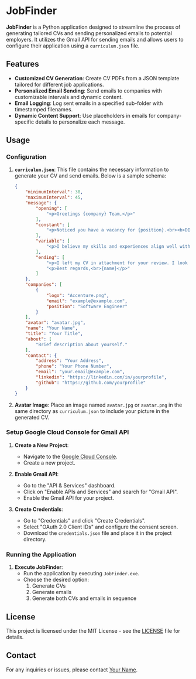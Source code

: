 # JobFinder

**JobFinder** is a Python application designed to streamline the process of generating tailored CVs and sending personalized emails to potential employers. It utilizes the Gmail API for sending emails and allows users to configure their application using a `curriculum.json` file.

## Features

- **Customized CV Generation**: Create CV PDFs from a JSON template tailored for different job applications.
- **Personalized Email Sending**: Send emails to companies with customizable intervals and dynamic content.
- **Email Logging**: Log sent emails in a specified sub-folder with timestamped filenames.
- **Dynamic Content Support**: Use placeholders in emails for company-specific details to personalize each message.

## Usage

### Configuration

1. **`curriculum.json`**: This file contains the necessary information to generate your CV and send emails. Below is a sample schema:

    ```json
    {
        "minimumInterval": 30,
        "maximumInterval": 45,
        "message": {
            "opening": [
                "<p>Greetings {company} Team,</p>"
            ],
            "constant": [
                "<p>Noticed you have a vacancy for {position}.<br><b>DISCLAIMER:</b> I am available to work after 17pm[UTC] and before 9am[UTC] exclusively at the moment.</p>"
            ],
            "variable": [
                "<p>I believe my skills and experiences align well with {company}’s needs, and I am eager to contribute to your team.</p>"
            ],
            "ending": [
                "<p>I left my CV in attachment for your review. I look forward to the opportunity to discuss my qualifications further.</p>",
                "<p>Best regards,<br>{name}</p>"
            ]
        },
        "companies": [
            {
                "logo": "Accenture.png",
                "email": "example@example.com",
                "position": "Software Engineer"
            }
        ],
        "avatar": "avatar.jpg",
        "name": "Your Name",
        "title": "Your Title",
        "about": [
            "Brief description about yourself."
        ],
        "contact": {
            "address": "Your Address",
            "phone": "Your Phone Number",
            "email": "your.email@example.com",
            "linkedin": "https://linkedin.com/in/yourprofile",
            "github": "https://github.com/yourprofile"
        }
    }
    ```

2. **Avatar Image**: Place an image named `avatar.jpg` or `avatar.png` in the same directory as `curriculum.json` to include your picture in the generated CV.

### Setup Google Cloud Console for Gmail API

1. **Create a New Project**:
    - Navigate to the [Google Cloud Console](https://console.cloud.google.com/).
    - Create a new project.

2. **Enable Gmail API**:
    - Go to the "API & Services" dashboard.
    - Click on "Enable APIs and Services" and search for "Gmail API".
    - Enable the Gmail API for your project.

3. **Create Credentials**:
    - Go to "Credentials" and click "Create Credentials".
    - Select "OAuth 2.0 Client IDs" and configure the consent screen.
    - Download the `credentials.json` file and place it in the project directory.

### Running the Application

1. **Execute JobFinder**:
    - Run the application by executing `JobFinder.exe`.
    - Choose the desired option:
        1. Generate CVs
        2. Generate emails
        3. Generate both CVs and emails in sequence

## License

This project is licensed under the MIT License - see the [LICENSE](LICENSE) file for details.

## Contact

For any inquiries or issues, please contact [Your Name](mailto:your.email@example.com).

